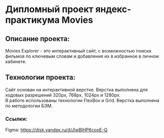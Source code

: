 # **Дипломный проект яндекс-практикума Movies**

## **Описание проекта:**
Movies Explorer - это интерактивный сайт, с возможностью поиска фильмов по ключевым словам и добавления их в избранное в личном кабинете.

## **Технологии проекта:**
Сайт основан на интерактивной верстке.
Верстка выполнена для ходовых разрешений 320px, 768px, 1024px и 1280px.  
В работе использованы технологии FlexBox и Grid. Верстка выполнена по методологии БЭМ.

### **Ссылки:**
Figma: https://disk.yandex.ru/d/JlwBlHP6cooE-Q
